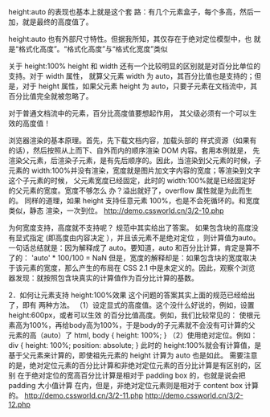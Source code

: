 height:auto 的表现也基本上就是这个套
路：有几个元素盒子，每个多高，然后一加，就是最终的高度值了。

height:auto 也有外部尺寸特性。但据我所知，其仅存在于绝对定位模型中，也
就是“格式化高度”。“格式化高度”与“格式化宽度”类似

关于 height:100%
height 和 width 还有一个比较明显的区别就是对百分比单位的支持。对于 width 属性，
就算父元素 width 为 auto，其百分比值也是支持的；但是，对于 height 属性，如果父元素
height 为 auto，只要子元素在文档流中，其百分比值完全就被忽略了。

对于普通文档流中的元素，百分比高度值要想起作用，
其父级必须有一个可以生效的高度值！

浏览器渲染的基本原理。首先，先下载文档内容，加载头部的
样式资源（如果有的话），然后按照从上而下、自外而内的顺序渲染 DOM 内容。套用本例就是，
先渲染父元素，后渲染子元素，是有先后顺序的。因此，当渲染到父元素的时候，子元素的
width:100%并没有渲染，宽度就是图片加文字内容的宽度；等渲染到文字这个子元素的时候，
父元素宽度已经固定，此时的 width:100%就是已经固定好的父元素的宽度。宽度不够怎么
办？溢出就好了，overflow 属性就是为此而生的。 
同样的道理，如果 height 支持任意元素 100%，也是不会死循环的。和宽度类似，静态
渲染，一次到位。
 http://demo.cssworld.cn/3/2-10.php


为何宽度支持，高度就不支持呢？
规范中其实给出了答案。
如果包含块的高度没有显式指定 (即高度由内容决定 ），并且该元素不是绝对定位 ，则计算值为auto。
一句话总结就是：因为解释成了 auto。要知道，auto 和百分比计算，肯定是算不了的：
'auto' * 100/100 = NaN 
但是，宽度的解释却是：如果包含块的宽度取决于该元素的宽度，那么产生的布局在 CSS 2.1
中是未定义的。因此，观察个浏览器发现：就按照包含块真实的计算值作为百分比计算的基数。


2．如何让元素支持 height:100%效果 
这个问题的答案其实上面的规范已经给出了，即有
两种方法。
（1）设定显式的高度值。这个没什么好说的，例如，设置 height:600px，或者可以生效
的百分比值高度。例如，我们比较常见的：
使根元素高为100%，再给body高为100%，于是body的子元素就不会没有可计算的父元素的高（auto）了
html, body { 
 height: 100%; 
} 
（2）使用绝对定位。例如：
div { 
 height: 100%; 
 position: absolute; 
} 
此时的 height:100%就会有计算值，是基于父元素来计算的，即使祖先元素的 height 计算为 auto 也是如此。
需要注意的是，绝对定位元素的百分比计算和非绝对定位元素的百分比计算是有区别的，区别
在于绝对定位的宽高百分比计算是相对于 padding box 的，也就是说会把 padding 大小值计算
在内，但是，非绝对定位元素则是相对于 content box 计算的。 
http://demo.cssworld.cn/3/2-11.php
http://demo.cssworld.cn/3/2-12.php

















